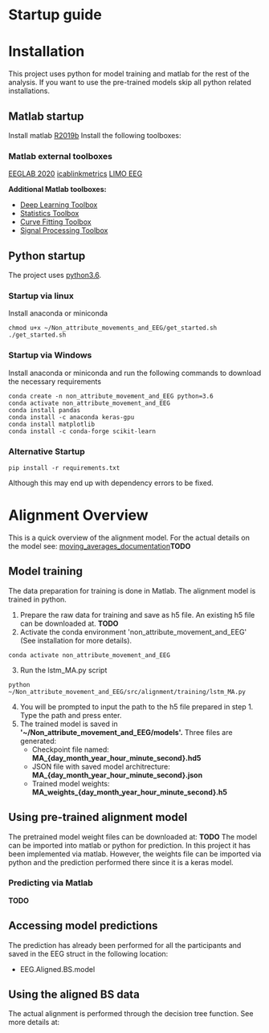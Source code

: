 # Startup guide
# Installation
This project uses python for model training and matlab for the rest of the analysis.
If you want to use the pre-trained models skip all python related installations.

## Matlab startup
Install matlab [R2019b](https://nl.mathworks.com/products/new_products/release2019b.html)
Install the following toolboxes:
### Matlab external toolboxes
[EEGLAB 2020](https://sccn.ucsd.edu/eeglab/ressources.php)
[icablinkmetrics](https://github.com/mattpontifex/icablinkmetrics)
[LIMO EEG](https://github.com/LIMO-EEG-Toolbox/limo_tools)

**Additional Matlab toolboxes:**  
- [Deep Learning Toolbox](https://nl.mathworks.com/products/deep^learning.html)
- [Statistics Toolbox](https://nl.mathworks.com/products/statistics.html)
- [Curve Fitting Toolbox](https://nl.mathworks.com/products/curvefitting.html)
- [Signal Processing Toolbox](https://www.mathworks.com/products/signal.html)

## Python startup
The project uses [python3.6](https://www.python.org/downloads/release/python-360/).
### Startup via linux
Install anaconda or miniconda
```
chmod u+x ~/Non_attribute_movements_and_EEG/get_started.sh
./get_started.sh
```
### Startup via Windows
Install anaconda or miniconda and run the following commands to download the necessary requirements
```
conda create -n non_attribute_movement_and_EEG python=3.6
conda activate non_attribute_movement_and_EEG
conda install pandas
conda install -c anaconda keras-gpu
conda install matplotlib
conda install -c conda-forge scikit-learn
```

### Alternative Startup
```
pip install -r requirements.txt
```
Although this may end up with dependency errors to be fixed.

# Alignment Overview
This is a quick overview of the alignment model. For the actual details on the model see: [moving_averages_documentation]()**TODO**
## Model training
The data preparation for training is done in Matlab. The alignment model is trained in python.
1. Prepare the raw data for training and save as h5 file.
	An existing h5 file can be downloaded at. **TODO**
2. Activate the conda environment 'non_attribute_movement_and_EEG' (See installation for more details).
```
conda activate non_attribute_movement_and_EEG
```
3. Run the lstm_MA.py script
```
python ~/Non_attribute_movement_and_EEG/src/alignment/training/lstm_MA.py
```
4. You will be prompted to input the path to the h5 file prepared in step 1. Type the path and press enter.
5. The trained model is saved in **'~/Non_attribute_movement_and_EEG/models'.** Three files are generated:
	- Checkpoint file named: **MA_{day_month_year_hour_minute_second}.hd5**
	- JSON file with saved model architrecture: **MA_{day_month_year_hour_minute_second}.json**
	- Trained model weights: **MA_weights_{day_month_year_hour_minute_second}.h5**
## Using pre-trained alignment model
The pretrained model weight files can be downloaded at: **TODO**
The model can be imported into matlab or python for prediction. In this project it has been implemented via matlab. However, the weights file can be imported via python and the prediction performed there since it is a keras model.
### Predicting via Matlab
**TODO**

## Accessing model predictions
The prediction has already been performed for all the participants and saved in the EEG struct in the following location:
- EEG.Aligned.BS.model

## Using the aligned BS data
The actual alignment is performed through the decision tree function.
See more details at:


